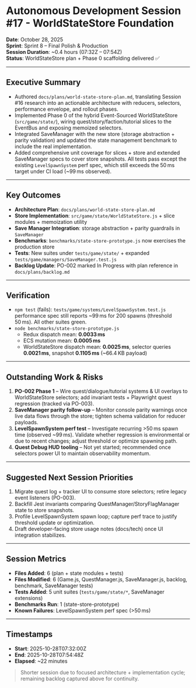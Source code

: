 # Autonomous Development Session #17 - WorldStateStore Foundation

**Date**: October 28, 2025  
**Sprint**: Sprint 8 – Final Polish & Production  
**Session Duration**: ~0.4 hours (07:32Z – 07:54Z)  
**Status**: WorldStateStore plan + Phase 0 scaffolding delivered ✅

---

## Executive Summary
- Authored `docs/plans/world-state-store-plan.md`, translating Session #16 research into an actionable architecture with reducers, selectors, performance envelope, and rollout phases.
- Implemented Phase 0 of the hybrid Event-Sourced WorldStateStore (`src/game/state/`), wiring quest/story/faction/tutorial slices to the EventBus and exposing memoized selectors.
- Integrated SaveManager with the new store (storage abstraction + parity validation) and updated the state management benchmark to include the real implementation.
- Added comprehensive unit coverage for slices + store and extended SaveManager specs to cover store snapshots. All tests pass except the existing `LevelSpawnSystem` perf spec, which still exceeds the 50 ms target under CI load (~99 ms observed).

---

## Key Outcomes
- **Architecture Plan**: `docs/plans/world-state-store-plan.md`
- **Store Implementation**: `src/game/state/WorldStateStore.js` + slice modules + memoization utility
- **Save Manager Integration**: storage abstraction + parity guardrails in `SaveManager`
- **Benchmarks**: `benchmarks/state-store-prototype.js` now exercises the production store
- **Tests**: New suites under `tests/game/state/` + expanded `tests/game/managers/SaveManager.test.js`
- **Backlog Update**: PO-002 marked In Progress with plan reference in `docs/plans/backlog.md`

---

## Verification
- `npm test` (fails): `tests/game/systems/LevelSpawnSystem.test.js` performance spec still reports ~99 ms for 200 spawns (threshold 50 ms). All other suites green.
- `node benchmarks/state-store-prototype.js`
  - Redux dispatch mean: **0.0033 ms**
  - ECS mutation mean: **0.0005 ms**
  - WorldStateStore dispatch mean: **0.0025 ms**, selector queries **0.0021 ms**, snapshot **0.1105 ms** (~66.4 KB payload)

---

## Outstanding Work & Risks
1. **PO-002 Phase 1** – Wire quest/dialogue/tutorial systems & UI overlays to WorldStateStore selectors; add invariant tests + Playwright quest regression (tracked via PO-003).
2. **SaveManager parity follow-up** – Monitor console parity warnings once live data flows through the store; tighten schema validation for reducer payloads.
3. **LevelSpawnSystem perf test** – Investigate recurring >50 ms spawn time (observed ~99 ms). Validate whether regression is environmental or due to recent changes; adjust threshold or optimize spawning path.
4. **Quest Debug HUD tooling** – Not yet started; recommended once selectors power UI to maintain observability momentum.

---

## Suggested Next Session Priorities
1. Migrate quest log + tracker UI to consume store selectors; retire legacy event listeners (PO-003).
2. Backfill Jest invariants comparing QuestManager/StoryFlagManager state to store snapshots.
3. Profile LevelSpawnSystem spawn loop; capture perf trace to justify threshold update or optimization.
4. Draft developer-facing store usage notes (docs/tech) once UI integration stabilizes.

---

## Session Metrics
- **Files Added**: 6 (plan + state modules + tests)
- **Files Modified**: 6 (Game.js, QuestManager.js, SaveManager.js, backlog, benchmark, SaveManager tests)
- **Tests Added**: 5 unit suites (`tests/game/state/*`, SaveManager extensions)
- **Benchmarks Run**: 1 (state-store-prototype)
- **Known Failures**: LevelSpawnSystem perf spec (>50 ms)

---

## Timestamps
- **Start**: 2025-10-28T07:32:00Z
- **End**: 2025-10-28T07:54:48Z
- **Elapsed**: ~22 minutes

> Shorter session due to focused architecture + implementation cycle; remaining backlog captured above for continuity.
